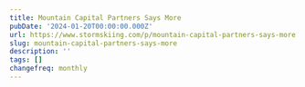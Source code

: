 ```yaml
---
title: Mountain Capital Partners Says More
pubDate: '2024-01-20T00:00:00.000Z'
url: https://www.stormskiing.com/p/mountain-capital-partners-says-more
slug: mountain-capital-partners-says-more
description: ''
tags: []
changefreq: monthly
---
```


<!-- Add post content below -->
